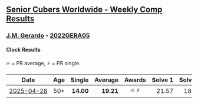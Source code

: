 <style>table {white-space: nowrap;}</style>
<link rel="stylesheet" type="text/css" href="/scw-comp/css/flags.css" />

## [Senior Cubers Worldwide - Weekly Comp Results](/scw-comp/results/)
### [J.M. Gerardo](README.md) - [2022GERA05](https://www.worldcubeassociation.org/persons/2022GERA05?event=clock)

#### Clock Results

<span style="white-space: nowrap;">🔥 = PR average</span>, <span style="white-space: nowrap;">⚡ = PR single</span>.

| Date | Age | Single | Average | Awards | Solve 1 | Solve 2 | Solve 3 | Solve 4 | Solve 5 | Video |
| :--: | :--: | --: | --: | :--: | --: | --: | --: | --: | --: | :-- |
| [2025-04-28](../../results/2025-04-28/clock.md) | 50+ | **14.00** | **19.21** | 🔥 ⚡ | 21.57 | 18.03 | 19.40 | 20.19 | **14.00** | [Desktop](https://www.facebook.com/events/652906761064641/permalink/663301193358531) / [Mobile](https://m.facebook.com/events/652906761064641?view=permalink&id=663301193358531) |


<!-- Global site tag (gtag.js) - Google Analytics -->
<script async src="https://www.googletagmanager.com/gtag/js?id=UA-86348435-3"></script>
<script>window.dataLayer = window.dataLayer || []; function gtag() {dataLayer.push(arguments);} gtag('js', new Date()); gtag('config', 'UA-86348435-3');</script>

